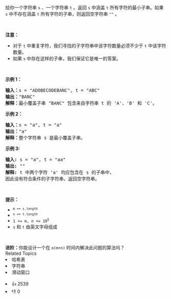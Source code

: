 <p>给你一个字符串 <code>s</code> 、一个字符串 <code>t</code> 。返回 <code>s</code> 中涵盖 <code>t</code> 所有字符的最小子串。如果 <code>s</code> 中不存在涵盖 <code>t</code> 所有字符的子串，则返回空字符串 <code>""</code> 。</p>

<p>&nbsp;</p>

<p><strong>注意：</strong></p>

<ul> 
 <li>对于 <code>t</code> 中重复字符，我们寻找的子字符串中该字符数量必须不少于 <code>t</code> 中该字符数量。</li> 
 <li>如果 <code>s</code> 中存在这样的子串，我们保证它是唯一的答案。</li> 
</ul>

<p>&nbsp;</p>

<p><strong>示例 1：</strong></p>

<pre>
<strong>输入：</strong>s = "ADOBECODEBANC", t = "ABC"
<strong>输出：</strong>"BANC"
<strong>解释：</strong>最小覆盖子串 "BANC" 包含来自字符串 t 的 'A'、'B' 和 'C'。
</pre>

<p><strong>示例 2：</strong></p>

<pre>
<strong>输入：</strong>s = "a", t = "a"
<strong>输出：</strong>"a"
<strong>解释：</strong>整个字符串 s 是最小覆盖子串。
</pre>

<p><strong>示例 3:</strong></p>

<pre>
<strong>输入:</strong> s = "a", t = "aa"
<strong>输出:</strong> ""
<strong>解释:</strong> t 中两个字符 'a' 均应包含在 s 的子串中，
因此没有符合条件的子字符串，返回空字符串。</pre>

<p>&nbsp;</p>

<p><strong>提示：</strong></p>

<ul> 
 <li><code><sup>m == s.length</sup></code></li> 
 <li><code><sup>n == t.length</sup></code></li> 
 <li><code>1 &lt;= m, n &lt;= 10<sup>5</sup></code></li> 
 <li><code>s</code> 和 <code>t</code> 由英文字母组成</li> 
</ul>

<p>&nbsp;</p> 
<strong>进阶：</strong>你能设计一个在 
<code>o(m+n)</code> 时间内解决此问题的算法吗？

<div><div>Related Topics</div><div><li>哈希表</li><li>字符串</li><li>滑动窗口</li></div></div><br><div><li>👍 2539</li><li>👎 0</li></div>